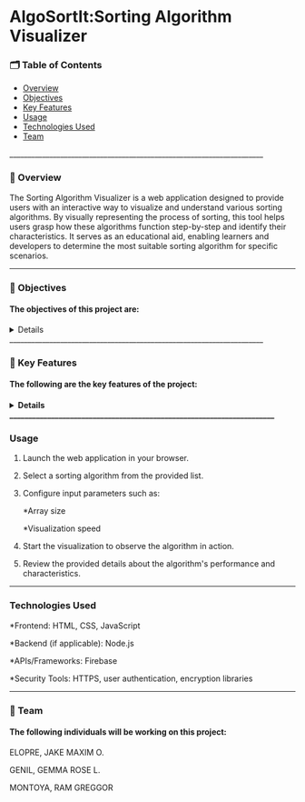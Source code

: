 <h1 color="blue"><b>AlgoSortIt:Sorting Algorithm Visualizer</b></h1>

<h3><b>🗂 Table of Contents</b></h3>

<ul>
  <li><a href="#overview">Overview</a></li>
  <li><a href="#objectives">Objectives</a></li>
  <li><a href="#key-features">Key Features</a></li>
  <li><a href="#usage">Usage</a></li>
  <li><a href="#technologies-used">Technologies Used</a></li>
  <li><a href="#team">Team</a></li>
</ul>
______________________________________________________________________
<h3 id="overview"><b>📄 Overview</b></h3>

The Sorting Algorithm Visualizer is a web application designed to provide users with an interactive way to visualize and understand various sorting algorithms. By visually representing the process of sorting, this tool helps users grasp how these algorithms function step-by-step and identify their characteristics. It serves as an educational aid, enabling learners and developers to determine the most suitable sorting algorithm for specific scenarios.
______________________________________________________________________

<h3 id="objectives"><b>🔗 Objectives</b></h3>
<h4> The objectives of this project are:</h4>
<details>
  🔴 Visualization of Sorting Algorithms: Display the operations of popular sorting algorithms in real-time, illustrating how they manipulate data during execution.
  
  🔵 Educational Aid: Enhance understanding of sorting techniques by showcasing their mechanics, strengths, and weaknesses in a visually intuitive manner.
  
  🟣 Practical Insights: Help users choose the most appropriate sorting algorithm based on the dataset or problem requirements by comparing the performance of different algorithms.

</details>
______________________________________________________________________

<h3 id="key-features"><b>🔑 Key Features</b></h3>
<h4> The following are the key features of the project:<h4>
 <details>
  🟡 Interactive UI to choose and compare different sorting algorithms.
   
  🟢 Step-by-step animations for popular sorting algorithms like:
  
     *Bubble Sort
     
     *Quick Sort
     
     *Merge Sort
     
     *Insertion Sort
     
     *Selection Sort
  🟠 Adjustable input size and speed of visualization for custom scenarios.
  
  🔵 Insights into time complexity, space complexity, and real-world applications for each algorithm.
</details>
______________________________________________________________________

<h3 id="usage"><b>Usage</b></h3>

1. Launch the web application in your browser.

2. Select a sorting algorithm from the provided list.
   
3. Configure input parameters such as:
   
    *Array size
   
    *Visualization speed
   
5. Start the visualization to observe the algorithm in action.
  
6. Review the provided details about the algorithm's performance and characteristics.
______________________________________________________________________

<h3 id="technologies-used"<b>Technologies Used</b></h3>

*Frontend: HTML, CSS, JavaScript 

*Backend (if applicable): Node.js

*APIs/Frameworks: Firebase

*Security Tools: HTTPS, user authentication, encryption libraries
______________________________________________________________________

<h3 id="team"><b>👥 Team</b></h3>
<h4> The following individuals will be working on this project:</h4>

ELOPRE, JAKE MAXIM O.

GENIL, GEMMA ROSE L.

MONTOYA, RAM GREGGOR 
